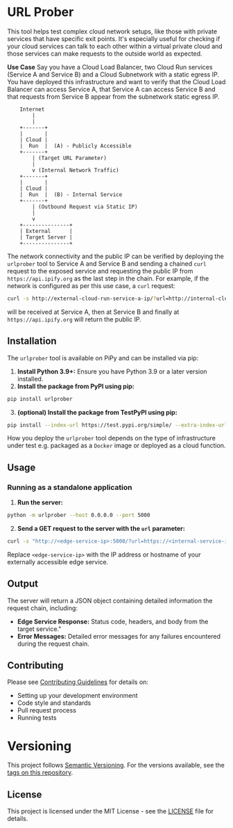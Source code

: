 # URL Prober

This tool helps test complex cloud network setups, like those with private services that have specific exit points. It's especially useful for checking if your cloud services can talk to each other within a virtual private cloud and those services can make requests to the outside world as expected.

**Use Case** Say you have a Cloud Load Balancer, two Cloud Run services (Service A and Service B) and a Cloud Subnetwork with a static egress IP. You have deployed this infrastructure and want to verify that the Cloud Load Balancer can access Service A, that Service A can access Service B and that requests from Service B appear from the subnetwork static egress IP.

```
    Internet
        |
        |
    +-------+
    |       |
    | Cloud |
    |  Run  |  (A) - Publicly Accessible
    +-------+
        | (Target URL Parameter)
        |
        v (Internal Network Traffic)
    +-------+
    |       |
    | Cloud |
    |  Run  |  (B) - Internal Service
    +-------+
        | (Outbound Request via Static IP)
        |
        v
    +---------------+
    | External      |
    | Target Server |
    +---------------+
```

The network connectivity and the public IP can be verified by deploying the `urlprober` tool to Service A and Service B and sending a chained `curl` request to the exposed service and requesting the public IP from `https://api.ipify.org` as the last step in the chain. For example, if the network is configured as per this use case, a `curl` request:

```bash
curl -s http://external-cloud-run-service-a-ip/?url=http://internal-cloud-run-service-b-ip/?url=https://api.ipify.org?format=json
```

will be received at Service A, then at Service B and finally at `https://api.ipify.org` will return the public IP.

## Installation

The `urlprober` tool is available on PiPy and can be installed via pip:

1.  **Install Python 3.9+:** Ensure you have Python 3.9 or a later version installed.
2.  **Install the package from PyPI using pip:**
```bash
pip install urlprober
```
3.  **(optional) Install the package from TestPyPI using pip:**
```bash
pip install --index-url https://test.pypi.org/simple/ --extra-index-url https://pypi.org/simple/ urlprober
```

How you deploy the `urlprober` tool depends on the type of infrastructure under test e.g. packaged as a `Docker` image or deployed as a cloud function.

## Usage

### Running as a standalone application

1.  **Run the server:**
```bash
python -m urlprober --host 0.0.0.0 --port 5000
```

2.  **Send a GET request to the server with the `url` parameter:**
```bash
curl -s "http://<edge-service-ip>:5000/?url=https://<internal-service-ip>"
```

Replace `<edge-service-ip>` with the IP address or hostname of your externally accessible edge service.

## Output

The server will return a JSON object containing detailed information the request chain, including:

* **Edge Service Response:** Status code, headers, and body from the target service."
* **Error Messages:** Detailed error messages for any failures encountered during the request chain.

## Contributing

Please see [Contributing Guidelines](https://github.com/av603/urlprober/blob/main/CONTRIBUTING.md) for details on:

- Setting up your development environment
- Code style and standards
- Pull request process
- Running tests

# Versioning

This project follows [Semantic Versioning](https://semver.org/). For the versions available, see the [tags on this repository](https://github.com/av603/urlprober/tags).

## License

This project is licensed under the MIT License - see the [LICENSE](https://github.com/av603/urlprober/blob/main/LICENSE) file for details.
